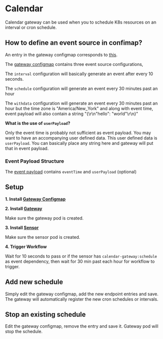 # Calendar

Calendar gateway can be used when you to schedule K8s resources on an interval
or cron schedule.

## How to define an event source in confimap?
An entry in the gateway configmap corresponds to [this](https://github.com/argoproj/argo-events/blob/a913dafbf000eb05401ef2c847b29152af82977f/gateways/core/calendar/config.go#L35-L55).

The [gateway configmap](../../../examples/gateways/calendar-gateway-configmap.yaml) contains three event source configurations,

The `interval` configuration will basically generate an event after every 10 seconds.

The `schedule` configuration will generate an event every 30 minutes past an hour

The `withdata` configuration will generate an event every 30 minutes past an hour but the time zone is "America/New_York"
and along with event time, event payload will also contain a string  "{\r\n\"hello\": \"world\"\r\n}"

**What is the use of `userPayload`?**

Only the event time is probably not sufficient as event payload. You may want to have an accompanying user defined data.
This user defined data is `userPayload`. You can basically place any string here and gateway will put that in event payload.  


### Event Payload Structure
The [event payload](https://github.com/argoproj/argo-events/blob/a913dafbf000eb05401ef2c847b29152af82977f/gateways/core/calendar/config.go#L60-L64) contains `eventTime` and `userPayload` (optional)

## Setup
**1. Install [Gateway Configmap](../../examples/event-sources/calendar.yaml)**

**2. Install [Gateway](../../examples/gateways/calendar.yaml)**

Make sure the gateway pod is created.

**3. Install [Sensor](../../examples/sensors/calendar.yaml)**

Make sure the sensor pod is created.

**4. Trigger Workflow**

Wait for 10 seconds to pass or if the sensor has `calendar-gateway:schedule` as event dependency, then wait for 30 min past each hour
for workflow to trigger.

## Add new schedule
Simply edit the gateway configmap, add the new endpoint entries and save. The gateway 
will automatically register the new cron schedules or intervals.

## Stop an existing schedule
Edit the gateway configmap, remove the entry and save it. Gateway pod will stop the schedule.
